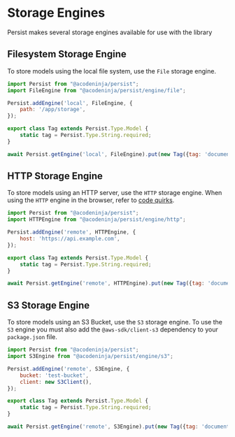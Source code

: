 # Storage Engines

Persist makes several storage engines available for use with the library

## Filesystem Storage Engine

To store models using the local file system, use the `File` storage engine.

```javascript
import Persist from "@acodeninja/persist";
import FileEngine from "@acodeninja/persist/engine/file";

Persist.addEngine('local', FileEngine, {
    path: '/app/storage',
});

export class Tag extends Persist.Type.Model {
    static tag = Persist.Type.String.required;
}

await Persist.getEngine('local', FileEngine).put(new Tag({tag: 'documentation'}));
```

## HTTP Storage Engine

To store models using an HTTP server, use the `HTTP` storage engine. When using the `HTTP` engine in the browser, refer to [code quirks](./code-quirks.md#using-http-engine-in-browser).

```javascript
import Persist from "@acodeninja/persist";
import HTTPEngine from "@acodeninja/persist/engine/http";

Persist.addEngine('remote', HTTPEngine, {
    host: 'https://api.example.com',
});

export class Tag extends Persist.Type.Model {
    static tag = Persist.Type.String.required;
}

await Persist.getEngine('remote', HTTPEngine).put(new Tag({tag: 'documentation'}));
```

## S3 Storage Engine

To store models using an S3 Bucket, use the `S3` storage engine. To use the `S3` engine you must also add the `@aws-sdk/client-s3` dependency to your `package.json` file.

```javascript
import Persist from "@acodeninja/persist";
import S3Engine from "@acodeninja/persist/engine/s3";

Persist.addEngine('remote', S3Engine, {
    bucket: 'test-bucket',
    client: new S3Client(),
});

export class Tag extends Persist.Type.Model {
    static tag = Persist.Type.String.required;
}

await Persist.getEngine('remote', S3Engine).put(new Tag({tag: 'documentation'}));
```
